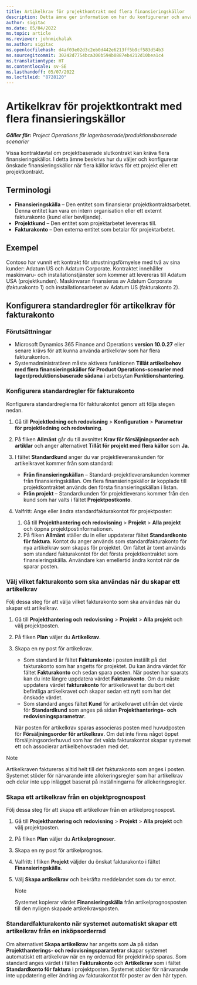 ```yaml
---
title: Artikelkrav för projektkontrakt med flera finansieringskällor
description: Detta ämne ger information om hur du konfigurerar och använder artikelkrav med flera finansieringskällor.
author: sigitac
ms.date: 05/04/2022
ms.topic: article
ms.reviewer: johnmichalak
ms.author: sigitac
ms.openlocfilehash: d4af03e02d3c2eb0d442e6213ff5b9cf583d54b3
ms.sourcegitcommit: 30242d7754bca300b594b0887eb4212d10bea1c4
ms.translationtype: HT
ms.contentlocale: sv-SE
ms.lasthandoff: 05/07/2022
ms.locfileid: "8728120"
---
```

# <a name="item-requirements-for-project-contracts-with-multiple-funding-sources"></a>Artikelkrav för projektkontrakt med flera finansieringskällor

_**Gäller för:** Project Operations för lagerbaserade/produktionsbaserade scenarier_

Vissa kontraktavtal om projektbaserade slutkontrakt kan kräva flera finansieringskällor. I detta ämne beskrivs hur du väljer och konfigurerar önskade finansieringskällor när flera källor krävs för ett projekt eller ett projektkontrakt.

## <a name="terminology"></a>Terminologi

- **Finansieringskälla** – Den entitet som finansierar projektkontraktsarbetet. Denna entitet kan vara en intern organisation eller ett externt fakturakonto (kund eller beviljande).
- **Projektkund** – Den entitet som projektarbetet levereras till.
- **Fakturakonto** – Den externa entitet som betalar för projektarbetet.

## <a name="example"></a>Exempel

Contoso har vunnit ett kontrakt för utrustningsförnyelse med två av sina kunder: Adatum US och Adatum Corporate. Kontraktet innehåller maskinvaru- och installationstjänster som kommer att levereras till Adatum USA (projektkunden). Maskinvaran finansieras av Adatum Corporate (fakturakonto 1) och installationsarbetet av Adatum US (fakturakonto 2).

## <a name="set-up-invoice-account-defaulting-rules-for-item-requirements"></a>Konfigurera standardregler för artikelkrav för fakturakonto

### <a name="prerequisites"></a>Förutsättningar

- Microsoft Dynamics 365 Finance and Operations **version 10.0.27** eller senare krävs för att kunna använda artikelkrav som har flera fakturakonton.
- Systemadministratören måste aktivera funktionen **Tillåt artikelbehov med flera finansieringskällor för Product Operations-scenarier med lager/produktionsbaserade sådana** i arbetsytan **Funktionshantering**.

### <a name="set-up-the-invoice-account-defaulting-rules"></a>Konfigurera standardregler för fakturakonto

Konfigurera standardreglerna för fakturakontot genom att följa stegen nedan.

1. Gå till **Projektledning och redovisning** \> **Konfiguration** \> **Parametrar för projektledning och redovisning**.
1. På fliken **Allmänt** går du till avsnittet **Krav för försäljningsorder och artiklar** och anger alternativet **Tillåt för projekt med flera källor** som **Ja**.
1. I fältet **Standardkund** anger du var projektleveranskunden för artikelkravet kommer från som standard:

    - **Från finansieringskällan** – Standard-projektleveranskunden kommer från finansieringskällan. Om flera finansieringskällor är kopplade till projektkontraktet används den första finansieringskällan i listan.
    - **Från projekt** – Standardkunden för projektleverans kommer från den kund som har valts i fältet **Projektpostkonto**.

1. Valfritt: Ange eller ändra standardfakturakontot för projektposter:

    1. Gå till **Projekthantering och redovisning** \> **Projekt** \> **Alla projekt** och öppna projektpostinformationen.
    2. På fliken **Allmänt** ställer du in eller uppdaterar fältet **Standardkonto för faktura**. Kontot du anger används som standardfakturakonto för nya artikelkrav som skapas för projektet. Om fältet är tomt används som standard fakturakontot för det första projektkontraktet som finansieringskälla. Användare kan emellertid ändra kontot när de sparar posten.

### <a name="select-the-invoice-account-to-use-when-you-create-an-item-requirement"></a>Välj vilket fakturakonto som ska användas när du skapar ett artikelkrav

Följ dessa steg för att välja vilket fakturakonto som ska användas när du skapar ett artikelkrav.

1. Gå till **Projekthantering och redovisning** \> **Projekt** \> **Alla projekt** och välj projektposten.
1. På fliken **Plan** väljer du **Artikelkrav**.
1. Skapa en ny post för artikelkrav.

    - Som standard är fältet **Fakturakonto** i posten inställt på det fakturakonto som har angetts för projektet. Du kan ändra värdet för fältet **Fakturakonto** och sedan spara posten. När posten har sparats kan du inte längre uppdatera värdet **Fakturakonto**. Om du måste uppdatera värdet **fakturakonto** för artikelkravet tar du bort det befintliga artikelkravet och skapar sedan ett nytt som har det önskade värdet.
    - Som standard anges fältet **Kund** för artikelkravet utifrån det värde för **Standardkund** som anges på sidan **Projekthanterings- och redovisningsparametrar**.

    När posten för artikelkrav sparas associeras posten med huvudposten för **Försäljningsorder för artikelkrav**. Om det inte finns något öppet försäljningsorderhuvud som har det valda fakturakontot skapar systemet ett och associerar artikelbehovsraden med det.

> [!NOTE]
> Artikelkraven faktureras alltid helt till det fakturakonto som anges i posten. Systemet stöder för närvarande inte allokeringsregler som har artikelkrav och delar inte upp inlägget baserat på inställningarna för allokeringsregler.

### <a name="create-an-item-requirement-from-an-item-forecast-record"></a>Skapa ett artikelkrav från en objektprognospost

Följ dessa steg för att skapa ett artikelkrav från en artikelprognospost.

1. Gå till **Projekthantering och redovisning** \> **Projekt** \> **Alla projekt** och välj projektposten.
1. På fliken **Plan** väljer du **Artikelprognoser**.
1. Skapa en ny post för artikelprognos.
1. Valfritt: I fliken **Projekt** väljder du önskat fakturakonto i fältet **Finansieringskälla**.
1. Välj **Skapa artikelkrav** och bekräfta meddelandet som du tar emot.

    > [!NOTE]
    > Systemet kopierar värdet **Finansieringskälla** från artikelprognosposten till den nyligen skapade artikelkravsposten.

### <a name="default-invoice-account-when-the-system-automatically-creates-an-item-requirement-from-a-purchase-order-line"></a>Standardfakturakonto när systemet automatiskt skapar ett artikelkrav från en inköpsorderrad

Om alternativet **Skapa artikelkrav** har angetts som **Ja** på sidan **Projekthanterings- och redovisningsparametrar** skapar systemet automatiskt ett artikelkrav när en ny orderrad för projektinköp sparas. Som standard anges värdet i fälten **Fakturakonto** och **Artikelkrav** som i fältet **Standardkonto för faktura** i projektposten. Systemet stöder för närvarande inte uppdatering eller ändring av fakturakontot för poster av den här typen.
